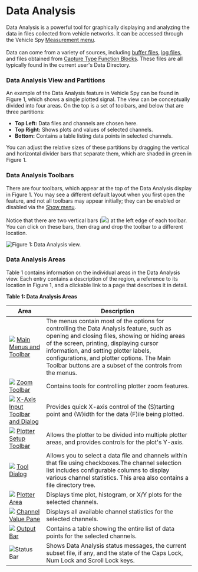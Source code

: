 # Data Analysis

Data Analysis is a powerful tool for graphically displaying and analyzing the data in files collected from vehicle networks. It can be accessed through the Vehicle Spy [Measurement menu](../).\
\
Data can come from a variety of sources, including [buffer files](../../main-menu-spy-networks/messages-view/messages-view-top-toolbar/save-the-buffer.md), [log files](../logging.md), and files obtained from [Capture Type Function Blocks](../../main-menu-scripting-and-automation/function-blocks/function-blocks-types/capture-type-function-block/). These files are all typically found in the current user's Data Directory.

### Data Analysis View and Partitions

An example of the Data Analysis feature in Vehicle Spy can be found in Figure 1, which shows a single plotted signal. The view can be conceptually divided into four areas. On the top is a set of toolbars, and below that are three partitions:

* **Top Left:** Data files and channels are chosen here.
* **Top Right:** Shows plots and values of selected channels.
* **Bottom:** Contains a table listing data points in selected channels.

You can adjust the relative sizes of these partitions by dragging the vertical and horizontal divider bars that separate them, which are shaded in green in Figure 1.

### Data Analysis Toolbars

There are four toolbars, which appear at the top of the Data Analysis display in Figure 1. You may see a different default layout when you first open the feature, and not all toolbars may appear initially; they can be enabled or disabled via the [Show menu](data-analysis-main-menus-and-toolbar.md).\
\
Notice that there are two vertical bars (![](https://cdn.intrepidcs.net/support/VehicleSpy/assets/vertical\_bars.gif)) at the left edge of each toolbar. You can click on these bars, then drag and drop the toolbar to a different location.

![Figure 1: Data Analysis view.](../../../.gitbook/assets/data\_analysis.gif)

### Data Analysis Areas

Table 1 contains information on the individual areas in the Data Analysis view. Each entry contains a description of the region, a reference to its location in Figure 1, and a clickable link to a page that describes it in detail.

**Table 1: Data Analysis Areas**

| Area                                                                                                                                                      | Description                                                                                                                                                                                                                                                                                                                                |
| --------------------------------------------------------------------------------------------------------------------------------------------------------- | ------------------------------------------------------------------------------------------------------------------------------------------------------------------------------------------------------------------------------------------------------------------------------------------------------------------------------------------ |
| ![](https://cdn.intrepidcs.net/support/VehicleSpy/assets/smOne.gif) [Main Menus and Toolbar](data-analysis-main-menus-and-toolbar.md)                     | The menus contain most of the options for controlling the Data Analysis feature, such as opening and closing files, showing or hiding areas of the screen, printing, displaying cursor information, and setting plotter labels, configurations, and plotter options. The Main Toolbar buttons are a subset of the controls from the menus. |
| ![](https://cdn.intrepidcs.net/support/VehicleSpy/assets/smTwo.gif) [Zoom Toolbar](data-analysis-zoom-toolbar.md)                                         | Contains tools for controlling plotter zoom features.                                                                                                                                                                                                                                                                                      |
| ![](https://cdn.intrepidcs.net/support/VehicleSpy/assets/smThree.gif) [X-Axis Input Toolbar and Dialog](data-analysis-x-axis-input-toolbar-and-dialog.md) | Provides quick X-axis control of the (S)tarting point and (W)idth for the data (F)ile being plotted.                                                                                                                                                                                                                                       |
| ![](https://cdn.intrepidcs.net/support/VehicleSpy/assets/smFour.gif) [Plotter Setup Toolbar](data-analysis-plotter-setup-toolbar.md)                      | Allows the plotter to be divided into multiple plotter areas, and provides controls for the plot's Y-axis.                                                                                                                                                                                                                                 |
| ![](https://cdn.intrepidcs.net/support/VehicleSpy/assets/smFive.gif) [Tool Dialog](../data-analysis-tool-dialog/)                                         | Allows you to select a data file and channels within that file using checkboxes.The channel selection list includes configurable columns to display various channel statistics. This area also contains a file directory tree.                                                                                                             |
| ![](https://cdn.intrepidcs.net/support/VehicleSpy/assets/smSix.gif) [Plotter Area](../data-analysis-plotter-area/)                                        | Displays time plot, histogram, or X/Y plots for the selected channels.                                                                                                                                                                                                                                                                     |
| ![](https://cdn.intrepidcs.net/support/VehicleSpy/assets/smSeven.gif) [Channel Value Pane](../data-analysis-channel-value-pane.md)                        | Displays all available channel statistics for the selected channels.                                                                                                                                                                                                                                                                       |
| ![](https://cdn.intrepidcs.net/support/VehicleSpy/assets/smEight.gif) [Output Bar](../data-analysis-output-bar.md)                                        | Contains a table showing the entire list of data points for the selected channels.                                                                                                                                                                                                                                                         |
| ![](https://cdn.intrepidcs.net/support/VehicleSpy/assets/smNine.gif)Status Bar                                                                            | Shows Data Analysis status messages, the current subset file, if any, and the state of the Caps Lock, Num Lock and Scroll Lock keys.                                                                                                                                                                                                       |
